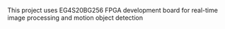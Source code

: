 This project uses EG4S20BG256 FPGA development board for real-time image processing and motion object detection
